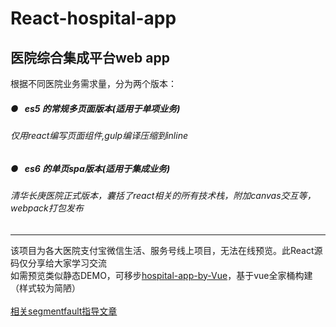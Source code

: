 # React-hospital-app
## 医院综合集成平台web app<br>
根据不同医院业务需求量，分为两个版本：<br>
##### ●&nbsp;&nbsp;&nbsp;es5 的常规多页面版本(适用于单项业务)<br>
###### 仅用react编写页面组件,gulp编译压缩到inline<br>
##### ●&nbsp;&nbsp;&nbsp;es6 的单页spa版本(适用于集成业务)<br>
###### 清华长庚医院正式版本，囊括了react相关的所有技术栈，附加canvas交互等，webpack打包发布
---
该项目为各大医院支付宝微信生活、服务号线上项目，无法在线预览。此React源码仅分享给大家学习交流<br>
如需预览类似静态DEMO，可移步[hospital-app-by-Vue](https://github.com/yukilzw/hospital-app-by-Vue)，基于vue全家桶构建（样式较为简陋）
<br>
<br>
[相关segmentfault指导文章](https://segmentfault.com/a/1190000010632731)
 
